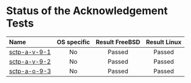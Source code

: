 # Status of the Acknowledgement Tests

| Name                                                                         | OS specific | Result FreeBSD | Result Linux |
|:-----------------------------------------------------------------------------|:-----------:|:--------------:|:------------:|
|[sctp-a-v-9-1](sctp-a-v-9-1.pkt "First SACK is sent immediately")             | No          | Passed         | Passed       |
|[sctp-a-v-9-2](sctp-a-v-9-2.pkt "SACK can cover multiple bundled DATA chunks")| No          | Passed         | Passed       |
|[sctp-a-o-9-3](sctp-a-o-9-3.pkt "SACK with gap report is sent immediately")   | No          | Passed         | Passed       |
